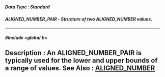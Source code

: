 ##### Data Type : Standard
##### ALIGNED_NUMBER_PAIR - Structure of two ALIGNED_NUMBER values.
---
##### #include <global.h>
**Description :**
An ALIGNED_NUMBER_PAIR is typically used for the lower and upper bounds of a 
range of values.
**See Also :**
[ALIGNED_NUMBER](D:/md_files/ALIGNED_NUMBER.md)
---
